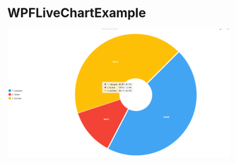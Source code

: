 # WPFLiveChartExample
![Ekran Görüntüsü](https://github.com/eceyildirim/WPFLiveChartExample/blob/master/WPF%20Pasta%20Grafi%C4%9Fi%20Olu%C5%9Fturma.png)
